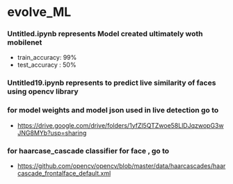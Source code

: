 # evolve_ML
### Untitled.ipynb represents Model created ultimately woth mobilenet
* train_accuracy: 99%
* test_accuracy : 50%

### Untitled19.ipynb represents to predict live similarity of faces using opencv library

### for model weights and model json used in live detection go to 
* https://drive.google.com/drive/folders/1yfZl5QTZwoe58LlDJqzwopG3wJNG8MYb?usp=sharing


### for haarcase_cascade classifier for face , go to 
* https://github.com/opencv/opencv/blob/master/data/haarcascades/haarcascade_frontalface_default.xml


